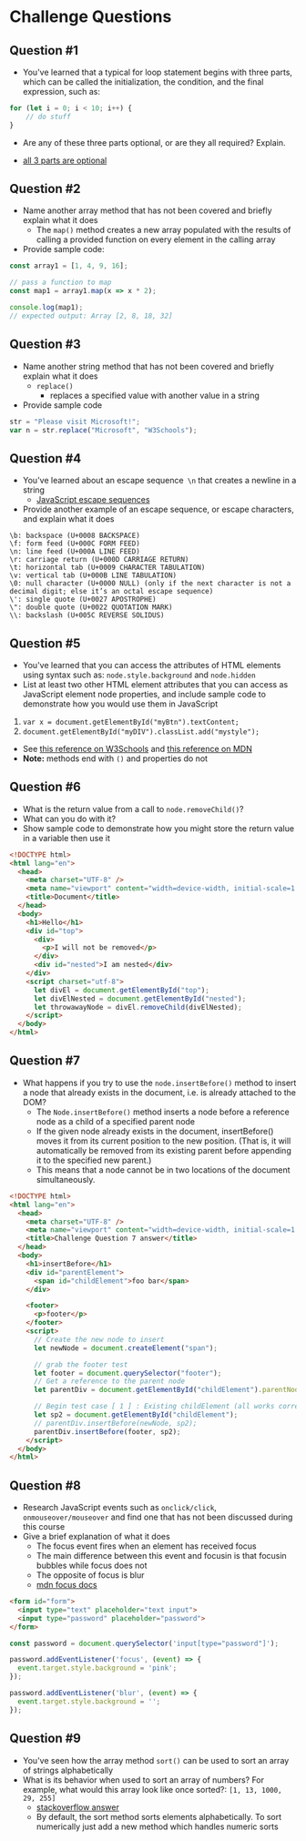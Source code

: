 # Challenge Questions
## Question #1
* You've learned that a typical for loop statement begins with three parts, which can be called the initialization, the condition, and the final expression, such as:

```js
for (let i = 0; i < 10; i++) {
    // do stuff
}
```

* Are any of these three parts optional, or are they all required? Explain.

* [all 3 parts are optional](https://developer.mozilla.org/en-US/docs/Web/JavaScript/Reference/Statements/for)

## Question #2
* Name another array method that has not been covered and briefly explain what it does
    - The `map()` method creates a new array populated with the results of calling a provided function on every element in the calling array
* Provide sample code:

```js
const array1 = [1, 4, 9, 16];

// pass a function to map
const map1 = array1.map(x => x * 2);

console.log(map1);
// expected output: Array [2, 8, 18, 32]
```

## Question #3
* Name another string method that has not been covered and briefly explain what it does
    - `replace()`
        + replaces a specified value with another value in a string
* Provide sample code

```js
str = "Please visit Microsoft!";
var n = str.replace("Microsoft", "W3Schools");
```

## Question #4
* You've learned about an escape sequence` \n` that creates a newline in a string
    - [JavaScript escape sequences](https://mathiasbynens.be/notes/javascript-escapes)
* Provide another example of an escape sequence, or escape characters, and explain what it does

```
\b: backspace (U+0008 BACKSPACE)
\f: form feed (U+000C FORM FEED)
\n: line feed (U+000A LINE FEED)
\r: carriage return (U+000D CARRIAGE RETURN)
\t: horizontal tab (U+0009 CHARACTER TABULATION)
\v: vertical tab (U+000B LINE TABULATION)
\0: null character (U+0000 NULL) (only if the next character is not a decimal digit; else it’s an octal escape sequence)
\': single quote (U+0027 APOSTROPHE)
\": double quote (U+0022 QUOTATION MARK)
\\: backslash (U+005C REVERSE SOLIDUS)
```

## Question #5
* You've learned that you can access the attributes of HTML elements using syntax such as: `node.style.background` and `node.hidden`
* List at least two other HTML element attributes that you can access as JavaScript element node properties, and include sample code to demonstrate how you would use them in JavaScript

1. `var x = document.getElementById("myBtn").textContent;`
2. `document.getElementById("myDIV").classList.add("mystyle");`

* See [this reference on W3Schools](https://www.w3schools.com/jsref/dom_obj_all.asp) and [this reference on MDN](https://developer.mozilla.org/en-US/docs/Web/API/HTMLElement#properties)
* **Note:** methods end with `()` and properties do not

## Question #6
* What is the return value from a call to `node.removeChild()`?
* What can you do with it?
* Show sample code to demonstrate how you might store the return value in a variable then use it

```html
<!DOCTYPE html>
<html lang="en">
  <head>
    <meta charset="UTF-8" />
    <meta name="viewport" content="width=device-width, initial-scale=1.0" />
    <title>Document</title>
  </head>
  <body>
    <h1>Hello</h1>
    <div id="top">
      <div>
        <p>I will not be removed</p>
      </div>
      <div id="nested">I am nested</div>
    </div>
    <script charset="utf-8">
      let divEl = document.getElementById("top");
      let divElNested = document.getElementById("nested");
      let throwawayNode = divEl.removeChild(divElNested);
    </script>
  </body>
</html>
```

## Question #7
* What happens if you try to use the `node.insertBefore()` method to insert a node that already exists in the document, i.e. is already attached to the DOM?
    - The `Node.insertBefore()` method inserts a node before a reference node as a child of a specified parent node
    - If the given node already exists in the document, insertBefore() moves it from its current position to the new position. (That is, it will automatically be removed from its existing parent before appending it to the specified new parent.)
    - This means that a node cannot be in two locations of the document simultaneously.

```html
<!DOCTYPE html>
<html lang="en">
  <head>
    <meta charset="UTF-8" />
    <meta name="viewport" content="width=device-width, initial-scale=1.0" />
    <title>Challenge Question 7 answer</title>
  </head>
  <body>
    <h1>insertBefore</h1>
    <div id="parentElement">
      <span id="childElement">foo bar</span>
    </div>

    <footer>
      <p>footer</p>
    </footer>
    <script>
      // Create the new node to insert
      let newNode = document.createElement("span");

      // grab the footer test
      let footer = document.querySelector("footer");
      // Get a reference to the parent node
      let parentDiv = document.getElementById("childElement").parentNode;

      // Begin test case [ 1 ] : Existing childElement (all works correctly)
      let sp2 = document.getElementById("childElement");
      // parentDiv.insertBefore(newNode, sp2);
      parentDiv.insertBefore(footer, sp2);
    </script>
  </body>
</html>
```

## Question #8
* Research JavaScript events such as `onclick/click`, `onmouseover/mouseover` and find one that has not been discussed during this course
* Give a brief explanation of what it does
    - The focus event fires when an element has received focus
    - The main difference between this event and focusin is that focusin bubbles while focus does not
    - The opposite of focus is blur
    - [mdn focus docs](https://developer.mozilla.org/en-US/docs/Web/API/Element/focus_event)

```html
<form id="form">
  <input type="text" placeholder="text input">
  <input type="password" placeholder="password">
</form>
```

```js
const password = document.querySelector('input[type="password"]');

password.addEventListener('focus', (event) => {
  event.target.style.background = 'pink';
});

password.addEventListener('blur', (event) => {
  event.target.style.background = '';
});
```

## Question #9
* You've seen how the array method `sort()` can be used to sort an array of strings alphabetically
* What is its behavior when used to sort an array of numbers? For example, what would this array look like once sorted?: `[1, 13, 1000, 29, 255]`
    - [stackoverflow answer](https://stackoverflow.com/questions/1063007/how-to-sort-an-array-of-integers-correctly)
    - By default, the sort method sorts elements alphabetically. To sort numerically just add a new method which handles numeric sorts



